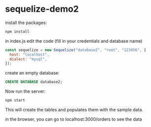 # sequelize-demo2

install the packages:
```bash
npm install
```

in index.js edit the code (fill in your credentials and database name)

```js
const sequelize = new Sequelize("database2", "root", "123456", {
  host: "localhost",
  dialect: "mysql",
});
```

create an empty database:
```sql
CREATE DATABASE database2;
``````

Now run the server:
```bash
npm start
```

This will create the tables and populates them with the sample data.

in the browser, you can go to localhost:3000/orders to see the data
